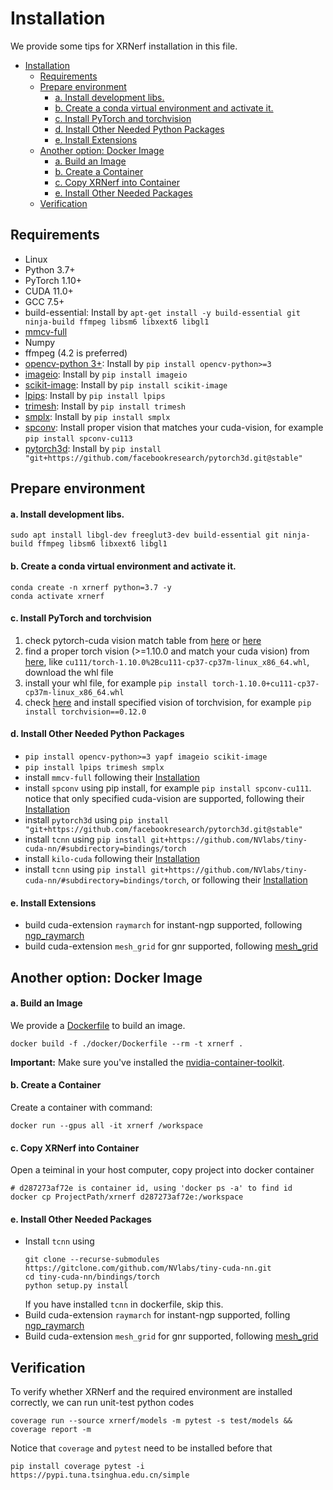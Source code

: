 # Installation

We provide some tips for XRNerf installation in this file.

<!-- TOC -->

- [Installation](#installation)
  - [Requirements](#requirements)
  - [Prepare environment](#prepare-environment)
      - [a. Install development libs.](#a-install-development-libs)
      - [b. Create a conda virtual environment and activate it.](#b-create-a-conda-virtual-environment-and-activate-it)
      - [c. Install PyTorch and torchvision](#c-install-pytorch-and-torchvision)
      - [d. Install Other Needed Python Packages](#d-install-other-needed-python-packages)
      - [e. Install Extensions](#e-install-extensions)
  - [Another option: Docker Image](#another-option-docker-image)
      - [a. Build an Image](#a-build-an-image)
      - [b. Create a Container](#b-create-a-container)
      - [c. Copy XRNerf into Container](#c-copy-xrnerf-into-container)
      - [e. Install Other Needed Packages](#e-install-other-needed-packages)
  - [Verification](#verification)

<!-- TOC -->

## Requirements

- Linux
- Python 3.7+
- PyTorch 1.10+
- CUDA 11.0+
- GCC 7.5+
- build-essential: Install by `apt-get install -y build-essential git ninja-build ffmpeg libsm6 libxext6 libgl1`
- [mmcv-full](https://github.com/open-mmlab/mmcv)
- Numpy
- ffmpeg (4.2 is preferred)
- [opencv-python 3+](https://github.com/dmlc/decord): Install by `pip install opencv-python>=3`
- [imageio](https://github.com/dmlc/decord): Install by `pip install imageio`
- [scikit-image](https://github.com/dmlc/decord): Install by `pip install scikit-image`
- [lpips](https://github.com/richzhang/PerceptualSimilarity): Install by `pip install lpips`
- [trimesh](https://github.com/mikedh/trimesh): Install by `pip install trimesh`
- [smplx](https://github.com/vchoutas/smplx): Install by `pip install smplx`
- [spconv](https://github.com/dmlc/decord): Install proper vision that matches your cuda-vision, for example `pip install spconv-cu113`
- [pytorch3d](https://github.com/dmlc/decord): Install by `pip install "git+https://github.com/facebookresearch/pytorch3d.git@stable"`



## Prepare environment

#### a. Install development libs.

```shell
sudo apt install libgl-dev freeglut3-dev build-essential git ninja-build ffmpeg libsm6 libxext6 libgl1
```

#### b. Create a conda virtual environment and activate it.

```shell
conda create -n xrnerf python=3.7 -y
conda activate xrnerf
```

#### c. Install PyTorch and torchvision

1. check pytorch-cuda vision match table from [here](https://pytorch.org/get-started/previous-versions/) or [here](https://blog.csdn.net/weixin_42069606/article/details/105198845)
2. find a proper torch vision (>=1.10.0 and match your cuda vision) from [here](https://download.pytorch.org/whl/torch_stable.html), like ```cu111/torch-1.10.0%2Bcu111-cp37-cp37m-linux_x86_64.whl```, download the whl file
3. install your whl file, for example ```pip install torch-1.10.0+cu111-cp37-cp37m-linux_x86_64.whl```
4. check [here](https://pypi.org/project/torchvision/) and install specified vision of torchvision, for example ```pip install torchvision==0.12.0```

#### d. Install Other Needed Python Packages
* ```pip install opencv-python>=3 yapf imageio scikit-image```
* ```pip install lpips trimesh smplx```
* install ```mmcv-full``` following their [Installation](https://mmcv.readthedocs.io/en/latest/get_started/installation.html)
* install ```spconv``` using pip install, for example ```pip install spconv-cu111```. notice that only specified cuda-vision are supported, following their [Installation](https://github.com/traveller59/spconv)
* install ```pytorch3d``` using ```pip install "git+https://github.com/facebookresearch/pytorch3d.git@stable"```
* install ```tcnn``` using ```pip install git+https://github.com/NVlabs/tiny-cuda-nn/#subdirectory=bindings/torch```
* install ```kilo-cuda``` following their [Installation](https://github.com/creiser/kilonerf#option-b-build-cuda-extension-yourself)
* install ```tcnn``` using ```pip install git+https://github.com/NVlabs/tiny-cuda-nn/#subdirectory=bindings/torch```, or following their [Installation](https://github.com/NVlabs/tiny-cuda-nn#pytorch-extension)

#### e. Install Extensions
* build cuda-extension ```raymarch``` for instant-ngp supported, following [ngp_raymarch](../../extensions/ngp_raymarch/README.md)
* build cuda-extension ```mesh_grid``` for gnr supported, following [mesh_grid](../../extensions/mesh_grid/README.md)

## Another option: Docker Image

#### a. Build an Image

  We provide a [Dockerfile](../../docker/Dockerfile) to build an image.

  ```shell
  docker build -f ./docker/Dockerfile --rm -t xrnerf .
  ```

  **Important:** Make sure you've installed the [nvidia-container-toolkit](https://docs.nvidia.com/datacenter/cloud-native/container-toolkit/install-guide.html#docker).

#### b. Create a Container

  Create a container with command:
  ```shell
  docker run --gpus all -it xrnerf /workspace
  ```

#### c. Copy XRNerf into Container

  Open a teiminal in your host computer, copy project into docker container
  ```shell
  # d287273af72e is container id, using 'docker ps -a' to find id
  docker cp ProjectPath/xrnerf d287273af72e:/workspace
  ```

#### e. Install Other Needed Packages 

* Install ```tcnn``` using 
    ```shell
    git clone --recurse-submodules https://gitclone.com/github.com/NVlabs/tiny-cuda-nn.git
    cd tiny-cuda-nn/bindings/torch
    python setup.py install
    ```
  If you have installed ```tcnn``` in dockerfile, skip this.
* Build cuda-extension ```raymarch``` for instant-ngp supported, folling [ngp_raymarch](../../extensions/ngp_raymarch/README.md)
* Build cuda-extension ```mesh_grid``` for gnr supported, following [mesh_grid](../../extensions/mesh_grid/README.md)


## Verification

To verify whether XRNerf and the required environment are installed correctly, we can run unit-test python codes

```shell
coverage run --source xrnerf/models -m pytest -s test/models && coverage report -m
```

Notice that ```coverage``` and ```pytest``` need to be installed before that
```
pip install coverage pytest -i https://pypi.tuna.tsinghua.edu.cn/simple
```

